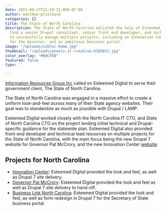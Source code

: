 ```yaml
---
date: 2021-09-27T12:19:11.000-07:00
author: matthew-pritchard
categories: []
title: The State of North Carolina
description: The State of North Carolina enlisted the help of Esteemed Digital to
  find a senior Drupal consultant, senior front end developer, and technical lead
  to successfully manage multiple projects, including an Innovation Center, website
  for the Governor, and an ambitious business portal.
image: "/uploads/ncblnc-home.jpg"
thumbnail: "/uploads/pexels-jt-creative-6185651.jpg"
color_overlay: "#B8CFEB"
featured: false
type: ''

---
```

[Information Resources Group Inc](http://irginc.net/) called on Esteemed Digital to serve their government client, The State of North Carolina.

The State of North Carolina was engaged in a massive effort to create a uniform look-and-feel across many of their State agency websites. Their goal was to standardize as much as possible with Drupal / LAMP. 

Esteemed Digital worked closely with the North Carolina IT CTO, and State of North Carolina CTO on the project lending initial technical and Drupal-specific guidance for the statewide plan. Esteemed Digital also provided front-end developer and technical lead resources on multiple projects for the State of North Carolina, with the main focus being the new Drupal 7 website for Governor Pat McCrory, and the new Innovation Center [website]( http://icenter.nc.gov/).

## Projects for North Carolina

* [Innovation Center](http://icenter.nc.gov/ ): Esteemed Digital provided the look and feel, as well as Drupal 7 site delivery.
* [Governor Pat McCrory]( http://governor.nc.gov/): Esteemed Digital provided the look and feel as well as Drupal 7 site delivery to hand-off.
* [Business Link North Carolina](http://blnc.gov): Esteemed Digital provided the look and feel, as well as form redesign in Drupal 7 for the Secretary of State business portal.